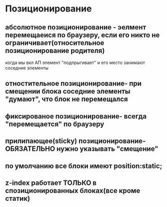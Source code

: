 # Позиционирование

## абсолютное позиционирование - эелмент перемещаеися по браузеру, если его никто не ограничивает(относительное позиционирование родителя)
когда мы вкл АП элемент "подпрыгивает" и его место занимают соседние элементы

## отностительное позиционирование- при смещении блока соседние элементы "думают", что блок не перемещался

## фиксированое позиционирование- всегда "перемещается" по браузеру

## прилипающее(sticky) позиционирование- ОБЯЗАТЕЛЬНО нужно указывать "смещение"

## по умолчанию все блоки имеют position:static;

## z-index  работает ТОЛЬКО в спозиционированных блоках(все кроме статик)

